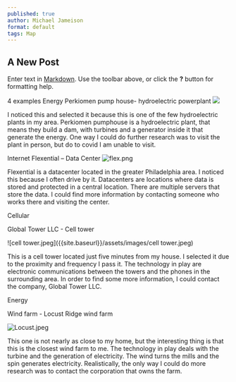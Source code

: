 ```yaml
---
published: true
author: Michael Jameison
format: default
tags: Map
---
```

## A New Post

Enter text in [Markdown](http://daringfireball.net/projects/markdown/). Use the toolbar above, or click the **?** button for formatting help.

4 examples
Energy
Perkiomen pump house- hydroelectric powerplant
![]({{site.baseurl}}/assets/images/DAM.jpg)

I noticed this and selected it because this is one of the few hydroelectric plants in my area. Perkiomen pumphouse is a hydroelectric plant, that means they build a dam, with turbines and a generator inside it that generate the energy. One way I could do further research was to visit the plant in person, but do to covid I am unable to visit.

Internet
Flexential – Data Center
![flex.png]({{site.baseurl}}/assets/images/flex.png)

Flexential is a datacenter located in the greater Philadelphia area. I noticed this because I often drive by it. Datacenters are locations where data is stored and protected in a central location. There are multiple servers that store the data. I could find more information by contacting someone who works there and visiting the center.

Cellular

Global Tower LLC - Cell tower

![cell tower.jpeg]({{site.baseurl}}/assets/images/cell tower.jpeg)


This is a cell tower located just five minutes from my house. I selected it due to the proximity and frequency I pass it.  The technology in play are electronic communications between the towers and the phones in the surrounding area. In order to find some more information, I could contact the company, Global Tower LLC.

Energy

Wind farm - Locust Ridge wind farm


![Locust.jpeg]({{site.baseurl}}/assets/images/Locust.jpeg)


This one is not nearly as close to my home, but the interesting thing is that this is the closest wind farm to me. The technology in play deals with the turbine and the generation of electricity. The wind turns the mills and the spin generates electricity. Realistically, the only way I could do more research was to contact the corporation that owns the farm.
